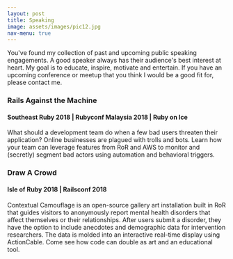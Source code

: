 ```yaml
---
layout: post
title: Speaking
image: assets/images/pic12.jpg
nav-menu: true
---
```


<!-- Content -->
<p>You've found my collection of past and upcoming public speaking engagements. A good speaker always has their audience's best interest at heart. My goal is to educate, inspire, motivate and entertain. If you have an upcoming conference or meetup that you think I would be a good fit for, please contact me.</p>
<div class="row">
	<div class="6u 12u$(small)">
		<h3>Rails Against the Machine</h3>
		<h4>Southeast Ruby 2018 | Rubyconf Malaysia 2018 | Ruby on Ice</h4>
		<p>What should a development team do when a few bad users threaten their application? Online businesses are plagued with trolls and bots. Learn how your team can leverage features from RoR and AWS to monitor and (secretly) segment bad actors using automation and behavioral triggers.</p>
	</div>
	<div class="6u$ 12u$(small)">
		<h3>Draw A Crowd</h3>
		<h4>Isle of Ruby 2018 | Railsconf 2018</h4>
		<p>Contextual Camouflage is an open-source gallery art installation built in RoR that guides visitors to anonymously report mental health disorders that affect themselves or their relationships. After users submit a disorder, they have the option to include anecdotes and demographic data for intervention researchers. The data is molded into an interactive real-time display using ActionCable. Come see how code can double as art and an educational tool.</p>
	</div>
</div>

